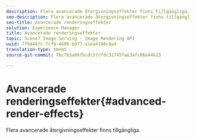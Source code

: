 ```yaml
---
description: Flera avancerade återgivningseffekter finns tillgängliga.
seo-description: Flera avancerade återgivningseffekter finns tillgängliga.
seo-title: Avancerade renderingseffekter
solution: Experience Manager
title: Avancerade renderingseffekter
topic: Scene7 Image Serving - Image Rendering API
uuid: 7f9448fc-7cf9-4606-b877-e1ea4188c8a4
translation-type: tm+mt
source-git-commit: 7bc7b3a86fbcdc57cfdc31745fae3afc06e44b15

---
```



# Avancerade renderingseffekter{#advanced-render-effects}

Flera avancerade återgivningseffekter finns tillgängliga.

